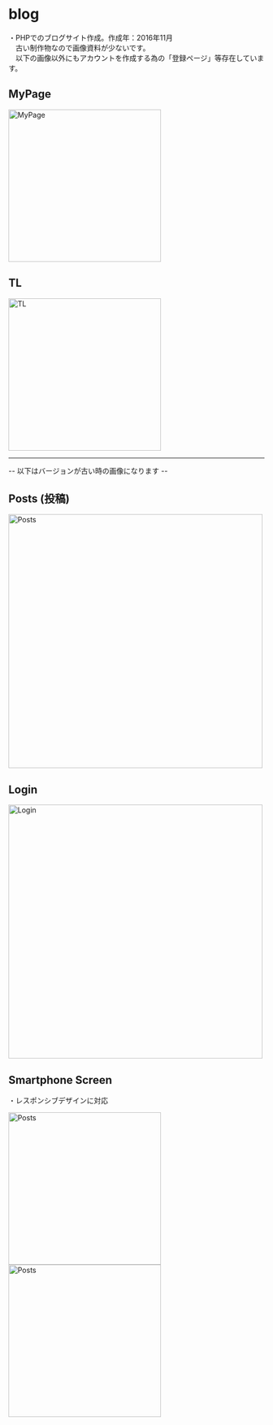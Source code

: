 # blog
・PHPでのブログサイト作成。作成年：2016年11月  
　古い制作物なので画像資料が少ないです。    
　以下の画像以外にもアカウントを作成する為の「登録ページ」等存在しています。

## MyPage
<img width="300" alt="MyPage" src="https://user-images.githubusercontent.com/16487150/101138071-093b5180-3653-11eb-90d8-4cdc4746ec8d.jpg">

## TL
<img width="300" alt="TL" src="https://user-images.githubusercontent.com/16487150/101138680-de9dc880-3653-11eb-9051-1188094641b2.jpg">

---

-- 以下はバージョンが古い時の画像になります --
## Posts (投稿)
<img width="500" alt="Posts" src="https://user-images.githubusercontent.com/16487150/101139036-49e79a80-3654-11eb-929e-5b2886c494ef.jpg">

## Login
<img width="500" alt="Login" src="https://user-images.githubusercontent.com/16487150/101140535-73092a80-3656-11eb-835f-aadd85dd6116.png">

## Smartphone Screen
・レスポンシブデザインに対応
<p float="left">
<img width="300" alt="Posts" src="https://user-images.githubusercontent.com/16487150/101139479-f45fbd80-3654-11eb-899b-7e3db4dd2f91.png">
<img width="300" alt="Posts" src="https://user-images.githubusercontent.com/16487150/101139575-15281300-3655-11eb-85bf-4b6dbdd606dd.png">
</p>
